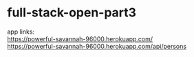# full-stack-open-part3
app links: \
https://powerful-savannah-96000.herokuapp.com/ \
https://powerful-savannah-96000.herokuapp.com/api/persons
